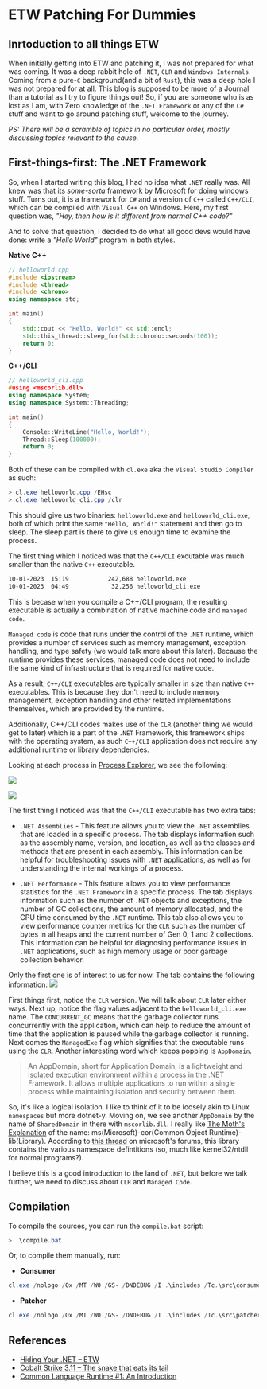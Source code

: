 # ETW Patching For Dummies

## Inrtoduction to all things ETW

When initially getting into ETW and patching it, I was not prepared for what was coming. It was a deep rabbit hole of `.NET`, `CLR` and `Windows Internals`. Coming from a pure-`C` background(and a bit of `Rust`), this was a deep hole I was not prepared for at all. This blog is supposed to be more of a Journal than a tutorial as I try to figure things out! So, if you are someone who is as lost as I am, with Zero knowledge of the `.NET Framework` or any of the `C#` stuff and want to go around patching stuff, welcome to the journey.

*PS: There will be a scramble of topics in no particular order, mostly discussing topics relevant to the cause.*

## First-things-first: The .NET Framework
So, when I started writing this blog, I had no idea what `.NET` really was. All knew was that its _some-sorta_ framework by Microsoft for doing windows stuff. Turns out, it is a framework for `C#` and a version of `C++` called `C++/CLI`, which can be compiled with `Visual C++` on Windows. Here, my first question was, *"Hey, then how is it different from normal C++ code?"* 

And to solve that question, I decided to do what all good devs would have done: write a _"Hello World"_ program in both styles.

**Native C++**
```cpp
// helloworld.cpp
#include <iostream>
#include <thread>
#include <chrono>
using namespace std;

int main() 
{
    std::cout << "Hello, World!" << std::endl;
    std::this_thread::sleep_for(std::chrono::seconds(100));
    return 0;
}
```
**C++/CLI**
```cpp
// helloworld_cli.cpp
#using <mscorlib.dll>
using namespace System;
using namespace System::Threading;

int main()
{
    Console::WriteLine("Hello, World!");
    Thread::Sleep(100000);
    return 0;
}
```
Both of these can be compiled with `cl.exe` aka the `Visual Studio Compiler` as such:

```powershell
> cl.exe helloworld.cpp /EHsc
> cl.exe helloworld_cli.cpp /clr
```

This should give us two binaries: `helloworld.exe` and `helloworld_cli.exe`, both of which print the same `"Hello, World!"` statement and then go to sleep. The sleep part is there to give us enough time to examine the process. 

The first thing which I noticed was that the `C++/CLI` excutable was much smaller than the native `C++` executable.

```bash
10-01-2023  15:19           242,688 helloworld.exe
10-01-2023  04:49            32,256 helloworld_cli.exe
```
This is becase when you compile a C++/CLI program, the resulting executable is actually a combination of native machine code and `managed code`.

`Managed code` is code that runs under the control of the `.NET` runtime, which provides a number of services such as memory management, exception handling, and type safety (we would talk more about this later). Because the runtime provides these services, managed code does not need to include the same kind of infrastructure that is required for native code.

As a result, `C++/CLI` executables are typically smaller in size than native `C++` executables. This is because they don't need to include memory management, exception handling and other related implementations themselves, which are provided by the runtime.

Additionally, C++/CLI codes makes use of the `CLR` (another thing we would get to later) which is a part of the `.NET` Framework, this framework ships with the operating system, as such `C++/CLI` application does not require any additional runtime or library dependencies.

Looking at each process in [Process Explorer](https://learn.microsoft.com/en-us/sysinternals/downloads/process-explorer), we see the following:

![](./img/helloworld_process_explorer.png)

![](./img/helloworld_cli_process_explorer.png)

The first thing I noticed was that the `C++/CLI` executable has two extra tabs: 
- `.NET Assemblies` - This feature allows you to view the `.NET` assemblies that are loaded in a specific process. The tab displays information such as the assembly name, version, and location, as well as the classes and methods that are present in each assembly. This information can be helpful for troubleshooting issues with `.NET` applications, as well as for understanding the internal workings of a process.
  
- `.NET Performance` - This feature allows you to view performance statistics for the `.NET Framework` in a specific process. The tab displays information such as the number of `.NET` objects and exceptions, the number of GC collections, the amount of memory allocated, and the CPU time consumed by the `.NET` runtime. This tab also allows you to view performance counter metrics for the `CLR` such as the number of bytes in all heaps and the current number of Gen 0, 1 and 2 collections. This information can be helpful for diagnosing performance issues in `.NET` applications, such as high memory usage or poor garbage collection behavior.

Only the first one is of interest to us for now. The tab contains the following information:
![](./img/dotnet_assemblies_tab.png)

First things first, notice the `CLR` version. We will talk about `CLR` later either ways. Next up, notice the flag values adjacent to the `helloworld_cli.exe` name. The `CONCURRENT_GC` means that the garbage collector runs concurrently with the application, which can help to reduce the amount of time that the application is paused while the garbage collector is running. Next comes the `ManagedExe` flag which signifies that the executable runs using the `CLR`. Another interesting word which keeps popping is `AppDomain`. 

> An AppDomain, short for Application Domain, is a lightweight and isolated execution environment within a process in the .NET Framework. It allows multiple applications to run within a single process while maintaining isolation and security between them.

So, it's like a logical isolation. I like to think of it to be loosely akin to Linux `namespaces` but more dotnet-y. Moving on, we see another `AppDomain` by the name of `SharedDomain` in there with `mscorlib.dll`. I really like [The Moth's Explanation](http://www.danielmoth.com/Blog/mscorlibdll.aspx) of the name: ms(Microsoft)-cor(Common Object Runtime)-lib(Library).  According to [this thread](https://social.msdn.microsoft.com/Forums/vstudio/en-US/92a0c975-e350-4d8d-af8e-36ec0ad6c95c/specific-purpose-of-mscorlib-dll-in-net?forum=clr) on microsoft's forums, this library contains the various namespace defintitions (so, much like kernel32/ntdll for normal programs?).

I believe this is a good introduction to the land of `.NET`, but before we talk further, we need to discuss about `CLR` and `Managed Code`.


## Compilation
To compile the sources, you can run the `compile.bat` script:
```powershell
> .\compile.bat
```

Or, to compile them manually, run:
- **Consumer**
```powershell
cl.exe /nologo /Ox /MT /W0 /GS- /DNDEBUG /I .\includes /Tc.\src\consumer.c /link /OUT:consumer.exe /SUBSYSTEM:CONSOLE /MACHINE:x64
```
- **Patcher**
```powershell
cl.exe /nologo /Ox /MT /W0 /GS- /DNDEBUG /I .\includes /Tc.\src\patcher.c /link /OUT:patcher.exe /SUBSYSTEM:CONSOLE /MACHINE:x64
```

## References
- [Hiding Your .NET – ETW](https://www.mdsec.co.uk/2020/03/hiding-your-net-etw/)
- [Cobalt Strike 3.11 – The snake that eats its tail](https://www.cobaltstrike.com/blog/cobalt-strike-3-11-the-snake-that-eats-its-tail/)
- [Common Language Runtime #1: An Introduction](https://mez0.cc/posts/common-language-runtime-1)
